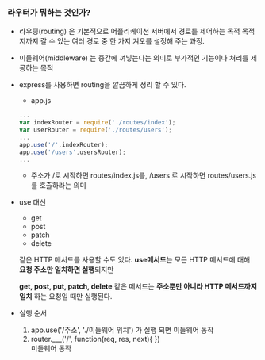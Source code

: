 ### 라우터가 뭐하는 것인가?

- 라우팅(routing) 은 기본적으로 어플리케이션 서버에서 경로를 제어하는 목적
  목적지까지 갈 수 있는 여러 경로 중 한 가지 겨오를 설정해 주는 과정.

- 미들웨어(middleware) 는 중간에 껴넣는다는 의미로 부가적인 기능이나 처리를 제공하는 목적

- express를 사용하면 routing을 깔끔하게 정리 할 수 있다.

  - app.js

  ```javascript
  ...
  var indexRouter = require('./routes/index');
  var userRouter = require('./routes/users');
  ...
  app.use('/',indexRouter);
  app.use('/users',usersRouter);
  ...
  ```

  - 주소가 /로 시작하면 routes/index.js를, /users 로 시작하면 routes/users.js 를 호출하라는 의미

- use 대신 

  - get
  - post
  - patch
  - delete

  같은 HTTP 메서드를 사용할 수도 있다. **use메서드**는 모든 HTTP 메서드에 대해 **요청 주소만 일치하면 실행**되지만 

  **get, post, put, patch, delete** 같은 메서드는 **주소뿐만 아니라 HTTP 메서드까지 일치** 하는 요청일 때만 실행된다. 

- 실행 순서

  1. app.use('/주소', './미들웨어 위치') 가 실행 되면 미들웨어 동작
  2. router.___('/', function(req, res, next){
     })   
     미들웨어 동작